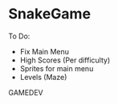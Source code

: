 SnakeGame
==============

To Do:
- Fix Main Menu
- High Scores (Per difficulty)
- Sprites for main menu
- Levels (Maze)

GAMEDEV
